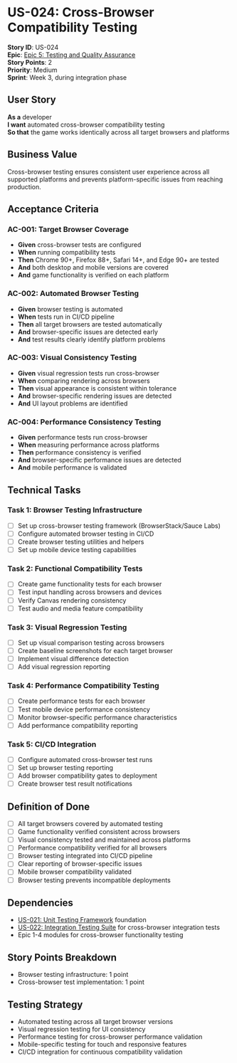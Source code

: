 # US-024: Cross-Browser Compatibility Testing

**Story ID**: US-024  
**Epic**: [Epic 5: Testing and Quality Assurance](../epics/epic-5-testing-qa.md)  
**Story Points**: 2  
**Priority**: Medium  
**Sprint**: Week 3, during integration phase  

## User Story

**As a** developer  
**I want** automated cross-browser compatibility testing  
**So that** the game works identically across all target browsers and platforms  

## Business Value

Cross-browser testing ensures consistent user experience across all supported platforms and prevents platform-specific issues from reaching production.

## Acceptance Criteria

### AC-001: Target Browser Coverage
- **Given** cross-browser tests are configured
- **When** running compatibility tests
- **Then** Chrome 90+, Firefox 88+, Safari 14+, and Edge 90+ are tested
- **And** both desktop and mobile versions are covered
- **And** game functionality is verified on each platform

### AC-002: Automated Browser Testing
- **Given** browser testing is automated
- **When** tests run in CI/CD pipeline
- **Then** all target browsers are tested automatically
- **And** browser-specific issues are detected early
- **And** test results clearly identify platform problems

### AC-003: Visual Consistency Testing
- **Given** visual regression tests run cross-browser
- **When** comparing rendering across browsers
- **Then** visual appearance is consistent within tolerance
- **And** browser-specific rendering issues are detected
- **And** UI layout problems are identified

### AC-004: Performance Consistency Testing
- **Given** performance tests run cross-browser
- **When** measuring performance across platforms
- **Then** performance consistency is verified
- **And** browser-specific performance issues are detected
- **And** mobile performance is validated

## Technical Tasks

### Task 1: Browser Testing Infrastructure
- [ ] Set up cross-browser testing framework (BrowserStack/Sauce Labs)
- [ ] Configure automated browser testing in CI/CD
- [ ] Create browser testing utilities and helpers
- [ ] Set up mobile device testing capabilities

### Task 2: Functional Compatibility Tests
- [ ] Create game functionality tests for each browser
- [ ] Test input handling across browsers and devices
- [ ] Verify Canvas rendering consistency
- [ ] Test audio and media feature compatibility

### Task 3: Visual Regression Testing
- [ ] Set up visual comparison testing across browsers
- [ ] Create baseline screenshots for each target browser
- [ ] Implement visual difference detection
- [ ] Add visual regression reporting

### Task 4: Performance Compatibility Testing
- [ ] Create performance tests for each browser
- [ ] Test mobile device performance consistency
- [ ] Monitor browser-specific performance characteristics
- [ ] Add performance compatibility reporting

### Task 5: CI/CD Integration
- [ ] Configure automated cross-browser test runs
- [ ] Set up browser testing reporting
- [ ] Add browser compatibility gates to deployment
- [ ] Create browser test result notifications

## Definition of Done

- [ ] All target browsers covered by automated testing
- [ ] Game functionality verified consistent across browsers
- [ ] Visual consistency tested and maintained across platforms
- [ ] Performance compatibility verified for all browsers
- [ ] Browser testing integrated into CI/CD pipeline
- [ ] Clear reporting of browser-specific issues
- [ ] Mobile browser compatibility validated
- [ ] Browser testing prevents incompatible deployments

## Dependencies

- [US-021: Unit Testing Framework](epic-5.1-unit-testing-framework.md) foundation
- [US-022: Integration Testing Suite](epic-5.2-integration-testing-suite.md) for cross-browser integration tests
- Epic 1-4 modules for cross-browser functionality testing

## Story Points Breakdown

- Browser testing infrastructure: 1 point
- Cross-browser test implementation: 1 point

## Testing Strategy

- Automated testing across all target browser versions
- Visual regression testing for UI consistency
- Performance testing for cross-browser performance validation  
- Mobile-specific testing for touch and responsive features
- CI/CD integration for continuous compatibility validation